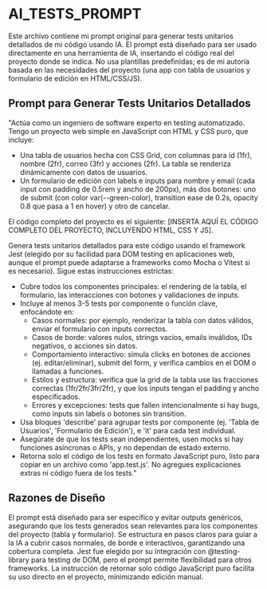 # AI_TESTS_PROMPT

Este archivo contiene mi prompt original para generar tests unitarios detallados de mi código usando IA. El prompt está diseñado para ser usado directamente en una herramienta de IA, insertando el código real del proyecto donde se indica. No usa plantillas predefinidas; es de mi autoría basada en las necesidades del proyecto (una app con tabla de usuarios y formulario de edición en HTML/CSS/JS).

## Prompt para Generar Tests Unitarios Detallados

"Actúa como un ingeniero de software experto en testing automatizado. Tengo un proyecto web simple en JavaScript con HTML y CSS puro, que incluye:

- Una tabla de usuarios hecha con CSS Grid, con columnas para id (1fr), nombre (2fr), correo (3fr) y acciones (2fr). La tabla se renderiza dinámicamente con datos de usuarios.
- Un formulario de edición con labels e inputs para nombre y email (cada input con padding de 0.5rem y ancho de 200px), más dos botones: uno de submit (con color var(--green-color), transition ease de 0.2s, opacity 0.8 que pasa a 1 en hover) y otro de cancelar.

El código completo del proyecto es el siguiente: [INSERTA AQUÍ EL CÓDIGO COMPLETO DEL PROYECTO, INCLUYENDO HTML, CSS Y JS].

Genera tests unitarios detallados para este código usando el framework Jest (elegido por su facilidad para DOM testing en aplicaciones web, aunque el prompt puede adaptarse a frameworks como Mocha o Vitest si es necesario). Sigue estas instrucciones estrictas:

- Cubre todos los componentes principales: el rendering de la tabla, el formulario, las interacciones con botones y validaciones de inputs.
- Incluye al menos 3-5 tests por componente o función clave, enfocándote en:
  - Casos normales: por ejemplo, renderizar la tabla con datos válidos, enviar el formulario con inputs correctos.
  - Casos de borde: valores nulos, strings vacíos, emails inválidos, IDs negativos, o acciones sin datos.
  - Comportamiento interactivo: simula clicks en botones de acciones (ej. editar/eliminar), submit del form, y verifica cambios en el DOM o llamadas a funciones.
  - Estilos y estructura: verifica que la grid de la tabla use las fracciones correctas (1fr/2fr/3fr/2fr), y que los inputs tengan el padding y ancho especificados.
  - Errores y excepciones: tests que fallen intencionalmente si hay bugs, como inputs sin labels o botones sin transition.
- Usa bloques 'describe' para agrupar tests por componente (ej. 'Tabla de Usuarios', 'Formulario de Edición'), e 'it' para cada test individual.
- Asegúrate de que los tests sean independientes, usen mocks si hay funciones asíncronas o APIs, y no dependan de estado externo.
- Retorna solo el código de los tests en formato JavaScript puro, listo para copiar en un archivo como 'app.test.js'. No agregues explicaciones extras ni código fuera de los tests."

## Razones de Diseño

El prompt está diseñado para ser específico y evitar outputs genéricos, asegurando que los tests generados sean relevantes para los componentes del proyecto (tabla y formulario). Se estructura en pasos claros para guiar a la IA a cubrir casos normales, de borde e interactivos, garantizando una cobertura completa. Jest fue elegido por su integración con @testing-library para testing de DOM, pero el prompt permite flexibilidad para otros frameworks. La instrucción de retornar solo código JavaScript puro facilita su uso directo en el proyecto, minimizando edición manual.
